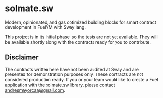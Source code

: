 # solmate.sw

Modern, opinionated, and gas optimized building blocks for smart contract development in FuelVM with Sway lang.

This project is in its initial phase, so the tests are not yet available. They will be available shortly along with the contracts ready for you to contribute.


## Disclaimer

The contracts written here have not been audited at Sway and are presented for demonstration purposes only. These contracts are not considered production ready. If you or your team would like to create a Fuel application with the solmate.sw library, please contact andresmayorcaa@gmail.com.